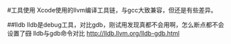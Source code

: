 #工具使用
Xcode使用的llvm编译工具链，与gcc大致兼容，但还是有些差异。

##lldb
lldb是debug工具，对比gdb，刚试用发现真都不会用啊，怎么断点都不会设置了~~囧~~
lldb与gdb命令对比 http://lldb.llvm.org/lldb-gdb.html
